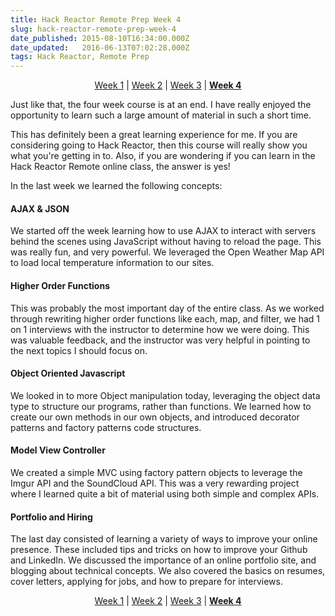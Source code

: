 ```yaml
---
title: Hack Reactor Remote Prep Week 4
slug: hack-reactor-remote-prep-week-4
date_published: 2015-08-10T16:34:00.000Z
date_updated:   2016-06-13T07:02:28.000Z
tags: Hack Reactor, Remote Prep
---
```


<p style="text-align: center"><a href = "http://justinzimmerman.net/hack-reactor-remote-prep-week-1/">Week 1</a> | <a href = "http://justinzimmerman.net/hack-reactor-remote-prep-week-2/">Week 2</a> | <a href = "http://justinzimmerman.net/hack-reactor-remote-prep-week-3/">Week 3</a> | <a href = "http://justinzimmerman.net/hack-reactor-remote-prep-week-4/"><b>Week 4</b></a></p>

Just like that, the four week course is at an end. I have really enjoyed the opportunity to learn such a large amount of material in such a short time.

This has definitely been a great learning experience for me. If you are considering going to Hack Reactor, then this course will really show you what you're getting in to. Also, if you are wondering if you can learn in the Hack Reactor Remote online class, the answer is yes!

In the last week we learned the following concepts:

#### AJAX & JSON

We started off the week learning how to use AJAX to interact with servers behind the scenes using JavaScript without having to reload the page. This was really fun, and very powerful. We leveraged the Open Weather Map API to load local temperature information to our sites.

#### Higher Order Functions

This was probably the most important day of the entire class. As we worked through rewriting higher order functions like each, map, and filter, we had 1 on 1 interviews with the instructor to determine how we were doing. This was valuable feedback, and the instructor was very helpful in pointing to the next topics I should focus on.

#### Object Oriented Javascript

We looked in to more Object manipulation today, leveraging the object data type to structure our programs, rather than functions. We learned how to create our own methods in our own objects, and introduced decorator patterns and factory patterns code structures.

#### Model View Controller

We created a simple MVC using factory pattern objects to leverage the Imgur API and the SoundCloud API. This was a very rewarding project where I learned quite a bit of material using both simple and complex APIs.

#### Portfolio and Hiring

The last day consisted of learning a variety of ways to improve your online presence. These included tips and tricks on how to improve your Github and LinkedIn. We discussed the importance of an online portfolio site, and blogging about technical concepts. We also covered the basics on resumes, cover letters, applying for jobs, and how to prepare for interviews.

<p style="text-align: center"><a href = "http://justinzimmerman.net/hack-reactor-remote-prep-week-1/">Week 1</a> | <a href = "http://justinzimmerman.net/hack-reactor-remote-prep-week-2/">Week 2</a> | <a href = "http://justinzimmerman.net/hack-reactor-remote-prep-week-3/">Week 3</a> | <a href = "http://justinzimmerman.net/hack-reactor-remote-prep-week-4/"><b>Week 4</b></a></p>

